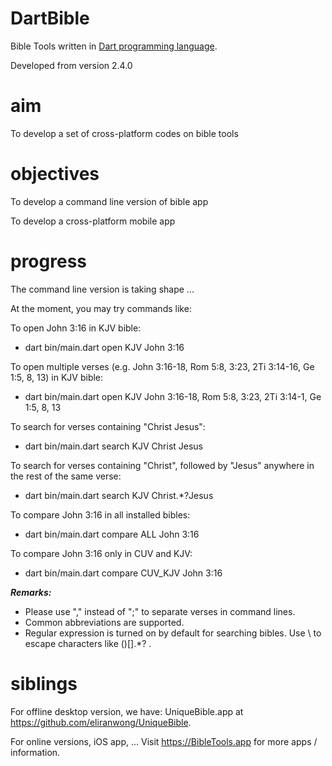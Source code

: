 # DartBible
Bible Tools written in <a href="dart.dev">Dart programming language</a>.

Developed from version 2.4.0

# aim
To develop a set of cross-platform codes on bible tools

# objectives
To develop a command line version of bible app

To develop a cross-platform mobile app

# progress
The command line version is taking shape ...

At the moment, you may try commands like:

To open John 3:16 in KJV bible:
* dart bin/main.dart open KJV John 3:16

To open multiple verses (e.g. John 3:16-18, Rom 5:8, 3:23, 2Ti 3:14-16, Ge 1:5, 8, 13) in KJV bible:
* dart bin/main.dart open KJV John 3:16-18, Rom 5:8, 3:23, 2Ti 3:14-1, Ge 1:5, 8, 13

To search for verses containing "Christ Jesus":
* dart bin/main.dart search KJV Christ Jesus

To search for verses containing "Christ", followed by "Jesus" anywhere in the rest of the same verse:
* dart bin/main.dart search KJV Christ.*?Jesus

To compare John 3:16 in all installed bibles:
* dart bin/main.dart compare ALL John 3:16

To compare John 3:16 only in CUV and KJV:
* dart bin/main.dart compare CUV_KJV John 3:16

<i><b>Remarks:</b></i>
* Please use "," instead of ";" to separate verses in command lines.
* Common abbreviations are supported.
* Regular expression is turned on by default for searching bibles.  Use \ to escape characters like ()[].*? .

# siblings
For offline desktop version, we have:
UniqueBible.app at <a href="https://github.com/eliranwong/UniqueBible">https://github.com/eliranwong/UniqueBible</a>.

For online versions, iOS app, ...
Visit <a href="https://BibleTools.app">https://BibleTools.app</a> for more apps / information.
